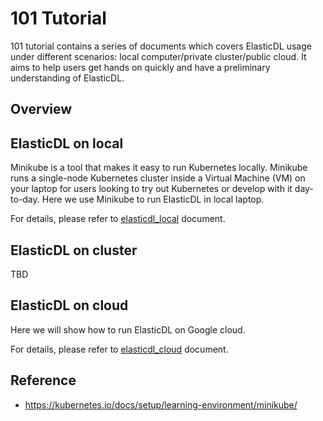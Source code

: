 # 101 Tutorial

101 tutorial contains a series of documents which covers ElasticDL usage under different scenarios: local computer/private cluster/public cloud. It aims to help users get hands on quickly and have a preliminary understanding of ElasticDL.


## Overview


## ElasticDL on local

Minikube is a tool that makes it easy to run Kubernetes locally. Minikube runs a single-node Kubernetes cluster inside a Virtual Machine (VM) on your laptop for users looking to try out Kubernetes or develop with it day-to-day. Here we use Minikube to run ElasticDL in local laptop.

For details, please refer to [elasticdl_local](./elastic_local.md) document.


## ElasticDL on cluster

TBD


## ElasticDL on cloud


Here we will show how to run ElasticDL on Google cloud.

For details, please refer to [elasticdl_cloud](./elasticdl_cloud.md) document.


## Reference

- https://kubernetes.io/docs/setup/learning-environment/minikube/




